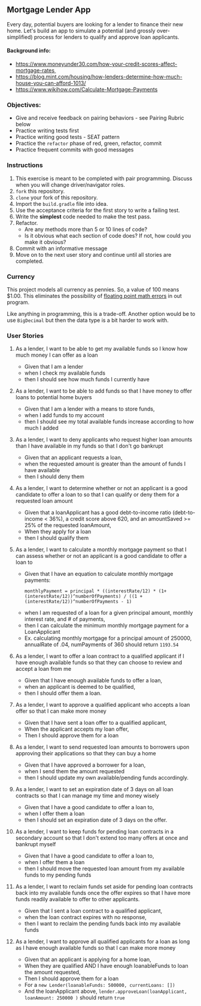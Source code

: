 ## Mortgage Lender App
Every day, potential buyers are looking for a lender to finance their new home.
Let's build an app to simulate a potential (and grossly  over-simplified) process for lenders to qualify and approve loan applicants.

#### Background info:
- https://www.moneyunder30.com/how-your-credit-scores-affect-mortgage-rates 	
- https://blog.mint.com/housing/how-lenders-determine-how-much-house-you-can-afford-1013/
- https://www.wikihow.com/Calculate-Mortgage-Payments

### Objectives:

- Give and receive feedback on pairing behaviors - see Pairing Rubric below
- Practice writing tests first
- Practice writing good tests - SEAT pattern
- Practice the `refactor` phase of red, green, refactor, commit
- Practice frequent commits with good messages

### Instructions

1. This exercise is meant to be completed with pair programming.  Discuss when you will change driver/navigator roles.
2. `fork` this repository.
3. `clone` your fork of this repository.
4. Import the `build.gradle` file into idea.
5. Use the acceptance criteria for the first story to write a failing test.
6. Write the **simplest** code needed to make the test pass. 
7. Refactor. 
    - Are any methods more than 5 or 10 lines of code?
    - Is it obvious what each section of code does? If not, how could you make it obvious?
8. Commit with an informative message
9. Move on to the next user story and continue until all stories are completed.

### Currency
This project models all currency as pennies. So, a value of 100 means $1.00. 
This eliminates the possibility of [floating point math errors](https://www.geeksforgeeks.org/rounding-off-errors-java/) 
in out program.

Like anything in programming, this is a trade-off. 
Another option would be to use `BigDecimal` but then the data type is a bit harder to work with.

### User Stories

1. As a lender, I want to be able to get my available funds so I know how much money I can offer as a loan
    - Given that I am a lender
    - when I check my available funds
    - then I should see how much funds I currently have

1. As a lender, I want to be able to add funds so that I have money to offer loans to potential home buyers
    - Given that I am a lender with a means to store funds,
    - when I add funds to my account
    - then I should see my total available funds increase according to how much I added

1. As a lender, I want to deny applicants who request higher loan amounts than I have available in my funds so that I don't go bankrupt
    - Given that an applicant requests a loan,
    - when the requested amount is greater than the amount of funds I have available
    - then I should deny them

1. As a lender, I want to determine whether or not an applicant is a good candidate to offer a loan to so that I can qualify or deny them for a requested loan amount
    - Given that a loanApplicant has a good debt-to-income ratio (debt-to-income < 36%), a credit score above 620, and an amountSaved >= 25% of the requested loanAmount,
    - When they apply for a loan
    - then I should qualify them
    
1. As a lender, I want to calculate a monthly mortgage payment so that I can assess whether or not an applicant is a good candidate to offer a loan to
    - Given that I have an equation to calculate monthly mortgage payments:
        ``` 			
        monthlyPayment = principal * ((interestRate/12) * (1+(interestRate/12))^numberOfPayments) / ((1 + (interestRate/12))^numberOfPayments - 1)
    - when I am requested of a loan for a given principal amount, monthly interest rate, and # of payments,
    - then I can calculate the minimum monthly mortgage payment for a LoanApplicant
    - Ex. calculating monthly mortgage for a principal amount of 250000, annualRate of .04, numPayments of 360 should return `1193.54`

1. As a lender, I want to offer a loan contract to a qualified applicant if I have enough available funds so that they can choose to review and accept a loan from me
    - Given that I have enough available funds to offer a loan,
    - when an applicant is deemed to be qualified,
    - then I should offer them a loan.

1. As a lender, I want to approve a qualified applicant who accepts a loan offer so that I can make more money
    - Given that I have sent a loan offer to a qualified applicant,
    - When the applicant accepts my loan offer,
    - Then I should approve them for a loan

1. As a lender, I want to send requested loan amounts to borrowers upon approving their applications so that they can buy a home
    - Given that I have approved a borrower for a loan,
    - when I send them the amount requested
    - then I should update my own available/pending funds accordingly.

1. As a lender, I want to set an expiration date of 3 days on all loan contracts so that I can manage my time and money wisely
    - Given that I have a good candidate to offer a loan to,
    - when I offer them a loan
    - then I should set an expiration date of 3 days on the offer.

1. As a lender, I want to keep funds for pending loan contracts in a secondary account so that I don't extend too many offers at once and bankrupt myself
    - Given that I have a good candidate to offer a loan to,
    - when I offer them a loan
    - then I should move the requested loan amount from my available funds to my pending funds

1. As a lender, I want to reclaim funds set aside for pending loan contracts back into my available funds once the offer expires so that I have more funds readily available to offer to other applicants.
    - Given that I sent a loan contract to a qualified applicant,
    - when the loan contract expires with no response,
    - then I want to reclaim the pending funds back into my available funds

1. As a lender, I want to approve all qualified applicants for a loan as long as I have enough available funds so that I can make more money
    - Given that an applicant is applying for a home loan,
    - When they are qualified AND I have enough loanableFunds to loan the amount requested,
    - Then I should approve them for a loan
    - For a `new Lender(loanableFunds: 500000, currentLoans: [])`
    - And the loanApplicant above, `lender.approveLoan(loanApplicant, loanAmount: 250000 )` should return `true`
